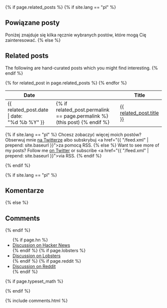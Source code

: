 {% if page.related_posts %}
{% if site.lang == "pl" %}
## Powiązane posty

Poniżej znajduje się kilka ręcznie wybranych postów, które mogą Cię zainteresować.
{% else %}
## Related posts

The following are hand-curated posts which you might find interesting.
{% endif %}

<table class="related-posts">
<thead>
  <tr>
    <th>Date</th>
    <th></th>
    <th>Title</th>
  </tr>
</thead>

<tbody>
{% for related_post in page.related_posts %}
  <tr>
    <td>{{ related_post.date | date: "%d&nbsp;%b&nbsp;%Y" }}</td>
    <td class="this-post">
      {% if related_post.permalink == page.permalink %}
      (this&nbsp;post)
      {% endif %}
      </td>
    <td><a href="{{ site.base_url }}/{{ related_post.permalink }}">{{ related_post.title }}</a>
    </td>
  </tr>
{% endfor %}
</tbody>
</table>

{% if site.lang == "pl" %}
Chcesz zobaczyć więcej moich postów? Obserwuj mnie <a href="https://twitter.com/arxanas">na Twitterze</a> albo subskrybuj <a href="{{ "/feed.xml" | prepend: site.baseurl }}">za pomocą RSS</a>.
{% else %}
Want to see more of my posts? Follow me <a href="https://twitter.com/arxanas">on Twitter</a> or subscribe <a href="{{ "/feed.xml" | prepend: site.baseurl }}">via RSS</a>.
{% endif %}

{% endif %}

{% if site.lang == "pl" %}
## Komentarze
{% else %}
## Comments
{% endif %}

<ul>
{% if page.hn %}
<li><a class="icon-hacker-news" href="{{ page.hn }} ">Discussion on Hacker News</a></li>
{% endif %}
{% if page.lobsters %}
<li><a class="icon-lobsters" href="{{ page.lobsters }} ">Discussion on Lobsters</a></li>
{% endif %}
{% if page.reddit %}
<li><a class="icon-reddit" href="{{ page.reddit }} ">Discussion on Reddit</a></li>
{% endif %}
</ul>

{% if page.typeset_math %}
<link rel="stylesheet" href="{{ "/css/katex.min.css" | prepend: site.baseurl_root }}" />
{% endif %}

<script type="text/javascript" src="{{ "/scripts/github-comment-links.js" | prepend: site.baseurl_root }}"></script>

{% include comments.html %}

